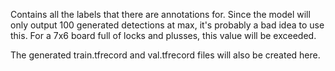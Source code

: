 Contains all the labels that there are annotations for. Since the model will
only output 100 generated detections at max, it's probably a bad idea to use
this. For a 7x6 board full of locks and plusses, this value will be exceeded.

The generated train.tfrecord and val.tfrecord files will also be created here.
